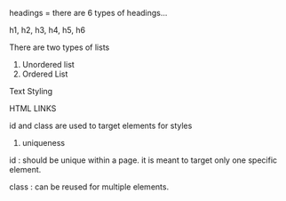 headings = there are 6 types of headings...

h1, h2, h3, h4, h5, h6


There are two types of lists 

1. Unordered list
2. Ordered List



Text Styling


HTML LINKS



id and class are used to target elements for styles

1. uniqueness 

id : should be unique within a page. it is meant to target only one specific element.

class : can be reused for multiple elements. 

